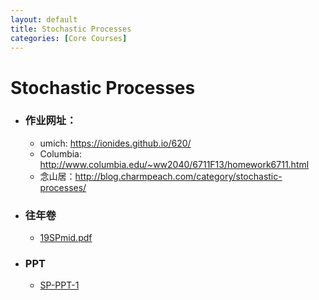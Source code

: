 ```yaml
---
layout: default
title: Stochastic Processes
categories: [Core Courses]
---
```


# Stochastic Processes

- ### **作业网址：**
    - umich: <https://ionides.github.io/620/>
    - Columbia: <http://www.columbia.edu/~ww2040/6711F13/homework6711.html>
    - 念山居：<http://blog.charmpeach.com/category/stochastic-processes/>
- ### **往年卷**
    - <a href="https://raw.githubusercontent.com/byn1002/byn1002.github.io/master/assets/files/Stochastic_Processes/19SPmid.pdf" target="_blank">19SPmid.pdf</a>
- ### **PPT**
    - <a href="https://raw.githubusercontent.com/byn1002/byn1002.github.io/master/assets/files/Stochastic_Processes/SP-PPT-1.pdf" target="_blank">SP-PPT-1</a>
